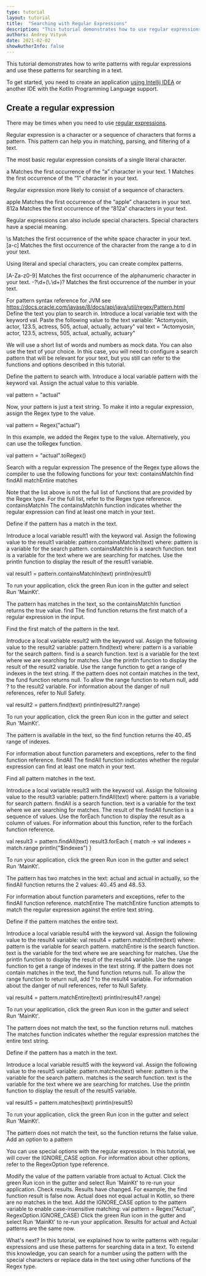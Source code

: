 ```yaml
---
type: tutorial
layout: tutorial
title:  "Searching with Regular Expressions"
description: "This tutorial demonstrates how to use regular expressions for searching in a text. "
authors: Andrey Vityuk
date: 2021-02-02
showAuthorInfo: false
---
```


This tutorial demonstrates how to write patterns with regular expressions and use these patterns for searching in a text.

To get started, you need to create an application [using Intellij IDEA](https://kotlinlang.org/docs/tutorials/jvm-get-started.html) or another IDE with the Kotlin Programming Language support. 

## Create a regular expression

There may be times when you need to use [regular expressions](https://www.regular-expressions.info/quickstart.html). 

Regular expression is a character or a sequence of characters that forms a pattern. 
This pattern can help you in matching, parsing, and filtering of a text. 

The most basic regular expression consists of a single literal character.

a
Matches the first occurrence of the “a” character in your text.
1
Matches the first occurrence of the “1” character in your text.
 
Regular expression more likely to consist of a sequence of characters.

apple
Matches the first occurrence of the “apple” characters in your text.
812a
Matches the first occurrence of the “812a” characters in your text.

Regular expressions can also include special characters. Special characters have a special meaning.

\s
Matches the first occurrence of the white space character in your text.
[a-c]
Matches the first occurrence of the character from the range a to d in your text.

Using literal and special characters, you can create complex patterns.

[A-Za-z0-9]
Matches the first occurrence of the alphanumeric character in your text.
-?\\d+(\\.\\d+)?
Matches the first occurrence of the number in your text.

For pattern syntax reference for JVM see https://docs.oracle.com/javase/8/docs/api/java/util/regex/Pattern.html 
Define the text you plan to search in.
Introduce a local variable text with the keyword val. 
Paste the following value to the text variable: "Actomyosin, actor, 123.5, actress, 505, actual, actually, actuary"
val text = "Actomyosin, actor, 123.5, actress, 505, actual, actually, actuary"

We will use a short list of words and numbers as mock data. You can also use the text of your choice. In this case, you will need to configure a search pattern that will be relevant for your text, but you still can refer to the functions and options described in this tutorial.

Define the pattern to search with.
Introduce a local variable pattern with the keyword val. 
Assign the actual value to this variable.

val pattern = "actual"

Now, your pattern is just a text string. To make it into a regular expression, assign the Regex type to the value.

val pattern = Regex("actual")

In this example, we added the Regex type to the value. Alternatively, you can use the toRegex function.

val pattern = "actual".toRegex()

Search with a regular expression
The presence of the Regex type allows the compiler to use the following functions for your text:
containsMatchIn
find
findAll
matchEntire
matches

Note that the list above is not the full list of functions that are provided by the Regex type. For the full list, refer to the Regex type reference.
containsMatchIn
The containsMatchIn function indicates whether the regular expression can find at least one match in your text.

Define if the pattern has a match in the text.

Introduce a local variable result1 with the keyword val. 
Assign the following value to the result1 variable:
pattern.containsMatchIn(text)
where:
pattern is a variable for the search pattern.
containsMatchIn is a search function.
text is a variable for the text where we are searching for matches.
Use the println function to display the result of the result1 variable.

val result1 = pattern.containsMatchIn(text)
println(result1) 

To run your application, click the green Run icon in the gutter and select Run 'MainKt'.

The pattern has matches in the text, so the containsMatchIn function returns the true value.
find
The find function returns the first match of a regular expression in the input. 

Find the first match of the pattern in the text.

Introduce a local variable result2 with the keyword val. 
Assign the following value to the result2 variable: 
pattern.find(text)
where:
pattern is a variable for the search pattern.
find is a search function.
text is a variable for the text where we are searching for matches.
Use the println function to display the result of the result2 variable. Use the range function to get a range of indexes in the text string. 
If the pattern does not contain matches in the text, the fund function returns null. To allow the range function to return null, add ? to the result2 variable. For information about the danger of null references, refer to Null Safety.

val result2 = pattern.find(text)
println(result2?.range) 

To run your application, click the green Run icon in the gutter and select Run 'MainKt'.

The pattern is available in the text, so the find function returns the 40..45 range of indexes.

For information about function parameters and exceptions, refer to the find function reference. 
findAll
The findAll function indicates whether the regular expression can find at least one match in your text. 

Find all pattern matches in the text.

Introduce a local variable result3 with the keyword val. 
Assign the following value to the result3 variable:
pattern.findAll(text)
where:
pattern is a variable for search pattern.
findAll is a search function.
text is a variable for the text where we are searching for matches.
The result of the findAll function is a sequence of values. Use the forEach function to display the result as a column of values. For information about this function, refer to the forEach function reference.

val result3 = pattern.findAll(text)
result3.forEach { match ->
   val indexes = match.range
   println("$indexes")
}

To run your application, click the green Run icon in the gutter and select Run 'MainKt'.

The pattern has two matches in the text: actual and actual in actually, so the findAll function returns the 2 values: 40..45 and 48..53.

For information about function parameters and exceptions, refer to the findAll function reference.
matchEntire
The matchEntire function attempts to match the regular expression against the entire text string. 

Define if the pattern matches the entire text.

Introduce a local variable result4 with the keyword val. 
Assign the following value to the result4 variable: 
val result4 = pattern.matchEntire(text)
where:
pattern is the variable for search pattern.
matchEntire is the search function.
text is the variable for the text where we are searching for matches.
Use the println function to display the result of the result4 variable. Use the range function to get a range of indexes in the text string. 
If the pattern does not contain matches in the text, the fund function returns null. To allow the range function to return null, add ? to the result4 variable. For information about the danger of null references, refer to Null Safety.

val result4 = pattern.matchEntire(text)
println(result4?.range)

To run your application, click the green Run icon in the gutter and select Run 'MainKt'.

The pattern does not match the text, so the function returns null.
matches
The matches function indicates whether the regular expression matches the entire text string. 

Define if the pattern has a match in the text.

Introduce a local variable result5 with the keyword val. 
Assign the following value to the result5 variable:
pattern.matches(text)
where:
pattern is the variable for the search pattern.
matches is the search function.
text is the variable for the text where we are searching for matches.
Use the println function to display the result of the result5 variable.

val result5 = pattern.matches(text)
println(result5)

To run your application, click the green Run icon in the gutter and select Run 'MainKt'.

The pattern does not match the text, so the function returns the false value.
Add an option to a pattern

You can use special options with the regular expression.
In this tutorial, we will cover the IGNORE_CASE option. For information about other options, refer to the RegexOption type reference.

Modify the value of the pattern variable from actual to Actual.
Click the green Run icon in the gutter and select Run 'MainKt' to re-run your application.
Check results. Results have changed. For example, the find function result is false now.  Actual does not equal actual in Kotlin, so there are no matches in the text. 
Add the IGNORE_CASE option to the pattern variable to enable case-insensitive matching:
val pattern = Regex("Actual", RegexOption.IGNORE_CASE)
Click the green Run icon in the gutter and select Run 'MainKt' to re-run your application. Results for actual and Actual patterns are the same now.

What's next?
In this tutorial, we explained how to write patterns with regular expressions and use these patterns for searching data in a text. To extend this knowledge, you can search for a number using the pattern with the special characters or replace data in the text using other functions of the Regex type.

